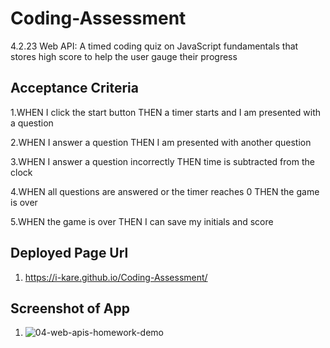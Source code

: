 # Coding-Assessment
4.2.23 Web API: A timed coding quiz on JavaScript fundamentals that stores high score to help the user gauge their progress


## Acceptance Criteria

1.WHEN I click the start button THEN a timer starts and I am presented with a question

2.WHEN I answer a question THEN I am presented with another question

3.WHEN I answer a question incorrectly THEN time is subtracted from the clock

4.WHEN all questions are answered or the timer reaches 0 THEN the game is over

5.WHEN the game is over THEN I can save my initials and score

## Deployed Page Url

1. https://i-kare.github.io/Coding-Assessment/

 
## Screenshot of App

1. ![04-web-apis-homework-demo](https://github.com/i-kare/Coding-Assessment/assets/119103898/55cfbb9b-54be-4320-8d33-8a37a19b7740)

